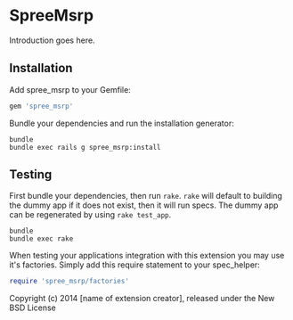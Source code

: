 SpreeMsrp
=========

Introduction goes here.

Installation
------------

Add spree_msrp to your Gemfile:

```ruby
gem 'spree_msrp'
```

Bundle your dependencies and run the installation generator:

```shell
bundle
bundle exec rails g spree_msrp:install
```

Testing
-------

First bundle your dependencies, then run `rake`. `rake` will default to building the dummy app if it does not exist, then it will run specs. The dummy app can be regenerated by using `rake test_app`.

```shell
bundle
bundle exec rake
```

When testing your applications integration with this extension you may use it's factories.
Simply add this require statement to your spec_helper:

```ruby
require 'spree_msrp/factories'
```

Copyright (c) 2014 [name of extension creator], released under the New BSD License
